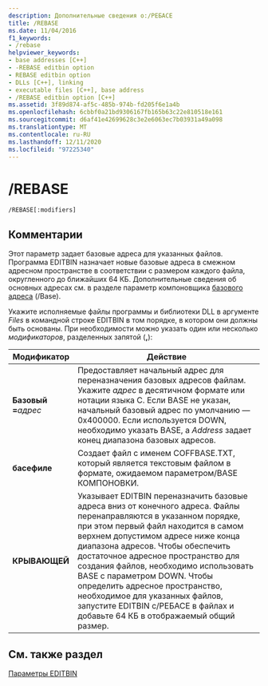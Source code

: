 ```yaml
---
description: Дополнительные сведения о:/РЕБАСЕ
title: /REBASE
ms.date: 11/04/2016
f1_keywords:
- /rebase
helpviewer_keywords:
- base addresses [C++]
- -REBASE editbin option
- REBASE editbin option
- DLLs [C++], linking
- executable files [C++], base address
- /REBASE editbin option [C++]
ms.assetid: 3f89d874-af5c-485b-974b-fd205f6e1a4b
ms.openlocfilehash: 6cbbf0a21bd9306167fb165b63c22e810518e161
ms.sourcegitcommit: d6af41e42699628c3e2e6063ec7b03931a49a098
ms.translationtype: MT
ms.contentlocale: ru-RU
ms.lasthandoff: 12/11/2020
ms.locfileid: "97225340"
---
```

# <a name="rebase"></a>/REBASE

```
/REBASE[:modifiers]
```

## <a name="remarks"></a>Комментарии

Этот параметр задает базовые адреса для указанных файлов. Программа EDITBIN назначает новые базовые адреса в смежном адресном пространстве в соответствии с размером каждого файла, округленного до ближайших 64 КБ. Дополнительные сведения об основных адресах см. в разделе параметр компоновщика [базового адреса](base-base-address.md) (/Base).

Укажите исполняемые файлы программы и библиотеки DLL в аргументе *Files* в командной строке EDITBIN в том порядке, в котором они должны быть основаны. При необходимости можно указать один или несколько *модификаторов*, разделенных запятой (**,**):

|Модификатор|Действие|
|--------------|------------|
|**Базовый =**<em>адрес</em>|Предоставляет начальный адрес для переназначения базовых адресов файлам. Укажите *адрес* в десятичном формате или нотации языка C. Если BASE не указан, начальный базовый адрес по умолчанию — 0x400000. Если используется DOWN, необходимо указать BASE, а *Address* задает конец диапазона базовых адресов.|
|**басефиле**|Создает файл с именем COFFBASE.TXT, который является текстовым файлом в формате, ожидаемом параметром/BASE КОМПОНОВКИ.|
|**КРЫВАЮЩЕЙ**|Указывает EDITBIN переназначить базовые адреса вниз от конечного адреса. Файлы перенаправляются в указанном порядке, при этом первый файл находится в самом верхнем допустимом адресе ниже конца диапазона адресов. Чтобы обеспечить достаточное адресное пространство для создания файлов, необходимо использовать BASE с параметром DOWN. Чтобы определить адресное пространство, необходимое для указанных файлов, запустите EDITBIN с/РЕБАСЕ в файлах и добавьте 64 КБ в отображаемый общий размер.|

## <a name="see-also"></a>См. также раздел

[Параметры EDITBIN](editbin-options.md)
